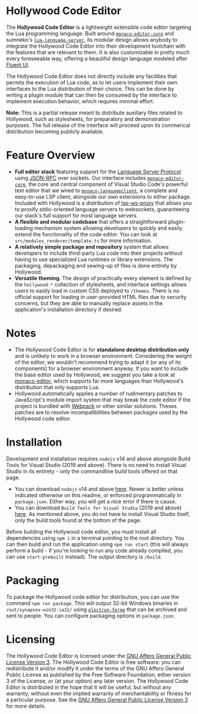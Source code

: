 # Hollywood Code Editor
The **Hollywood Code Editor** is a lightweight extensible code editor targeting the Lua programming language. Built around [`monaco-editor-core`](https://www.npmjs.com/package/monaco-editor-core) and sumneko's [`lua-language-server`](https://github.com/sumneko/lua-language-server), its modular design allows anybody to integrate the Hollywood Code Editor into their development toolchain with the features that are relevant to them. It is also customizable in pretty much every foreseeable way, offering a beautiful design language modeled after [Fluent UI](https://developer.microsoft.com/en-us/fluentui#/).

The Hollywood Code Editor does not directly include any facilities that permits the execution of Lua code, as to let users implement their own interfaces to the Lua distribution of their choice. This can be done by writing a plugin module that can then be consumed by the interface to implement execution behavior, which requires minimal effort. 

**Note:** This is a partial release meant to distribute auxiliary files related to Hollywood, such as stylesheets, for preparatory and demonstration purposes. The full release of the interface will proceed upon its commerical distribution becoming publicly availabie.

# Feature Overview
- **Full editor stack** featuring support for the [Language Server Protocol](https://microsoft.github.io/language-server-protocol/overviews/lsp/overview/) using [JSON-RPC](https://www.jsonrpc.org/specification) over sockets. Our interface includes [`monaco-editor-core`](https://www.npmjs.com/package/monaco-editor-core), the core and central component of Visual Studio Code's powerful text editor that we wired to [`monaco-languageclient`](https://github.com/TypeFox/monaco-languageclient), a complete and easy-to-use LSP client, alongside our own extensions to either package. Included with Hollywood is a distribution of [lsp-ws-proxy](https://github.com/qualified/lsp-ws-proxy) that allows you to proxify stdio-oriented language servers to websockets, guaranteeing our stack's full support for most language servers.
- **A flexible and modular codebase** that offers a straightforward plugin-loading mechanism system allowing developers to quickly and easily extend the functionality of the code editor. You can look at `src/modules_renderer/template.ts` for more information.
- **A relatively simple package and repository** system that allows developers to include third-party Lua code into their projects without having to use specialized Lua runtimes or library extensions. The packaging, depackaging and sewing-up of files is done entirely by Hollywood.
- **Versatile theming**. The design of practically every element is defined by the `hollywood-*` collection of stylesheets, and interface settings allows users to easily load in custom CSS deployed to `/themes`. There is no official support for loading in user-provided HTML files due to security concerns, but they are able to manually replace assets in the application's installation directory if desired.

# Notes
- The Hollywood Code Editor is for **standalone desktop distribution only** and is unlikely to work in a browser environment. Considering the weight of the editor, we wouldn't recommend trying to adapt it (or any of its components) for a browser environment anyway. If you want to include the base editor used by Hollywood, we suggest you take a look at [monaco-editor](https://github.com/microsoft/monaco-editor), which supports far more languages than Hollywood's distribution that only supports Lua.
- Hollywood automatically applies a number of rudimentary patches to JavaScript's module import system that may break the code editor if the project is bundled with [Webpack](https://github.com/webpack/webpack) or other similar solutions. Theses patches are to resolve incompatibilities between packages used by the Hollywood code editor.
# Installation
Development and installation requires `nodejs` v14 and above alongside Build Tools for Visual Studio (2019 and above). There is no need to install Visual Studio in its entirety - only the commandline build tools offered on that page. 
- You can download `nodejs` v14 and above [here](https://nodejs.org/en/). Newer is better unless indicated otherwise on this readme, or enforced programmatically in `package.json`. Either way, you will get a nice error if there is cause.
- You can download `Build Tools for Visual Studio` (2019 and above) [here](https://visualstudio.microsoft.com/downloads/?q=build+tools). As mentioned above, you do not have to install Visual Studio itself, only the build tools found at the bottom of the page.

Before building the Hollywood code editor, you must install all dependencies using `npm i` in a terminal pointing to the root directory. You can then build and run the application using `npm run start` (this  will always perform a build - if you're looking to run any code already compiled, you can use `start-prebuilt` instead). The output directory is `/build`.

# Packaging
To package the Hollywood code editor for distribution, you can use the command `npm run package`. This will output 32-bit Windows binaries in `/out/synapsex-win32-ia32/` using [`electron-forge`](https://github.com/electron-userland/electron-forge) that can be archived and sent to people. You can configure packaging options in `package.json`.
# Licensing
The Hollywood Code Editor is licensed under the [GNU Affero General Public License Version 3](https://www.gnu.org/licenses/agpl-3.0.txt). The Hollywood Code Editor is free software: you can redistribute it and/or modify it under the terms of the GNU Affero General Public License as published by the Free Software Foundation, either version 3 of the License, or (at your option) any later version. The Hollywood Code Editor is distributed in the hope that it will be useful, but without any warranty; without even the implied warranty of merchantability or fitness for a particular purpose. See the [GNU Affero General Public License Version 3](https://www.gnu.org/licenses/agpl-3.0.txt) for more details.
